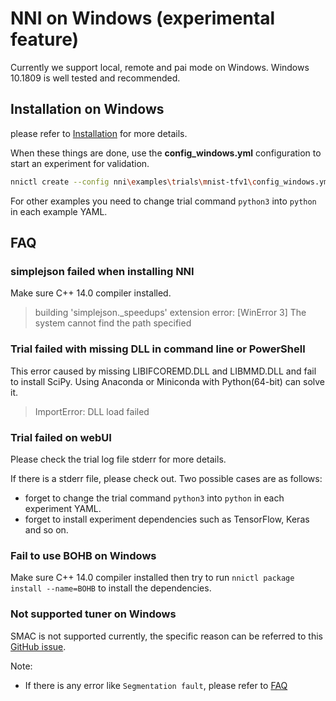 # NNI on Windows (experimental feature)

Currently we support local, remote and pai mode on Windows. Windows 10.1809 is well tested and recommended.

## **Installation on Windows**

  please refer to [Installation](Installation.md) for more details.

When these things are done, use the **config_windows.yml** configuration to start an experiment for validation.

```bash
nnictl create --config nni\examples\trials\mnist-tfv1\config_windows.yml
```

For other examples you need to change trial command `python3` into `python` in each example YAML.

## **FAQ**

### simplejson failed when installing NNI

Make sure C++ 14.0 compiler installed.
>building 'simplejson._speedups' extension error: [WinError 3] The system cannot find the path specified

### Trial failed with missing DLL in command line or PowerShell

This error caused by missing LIBIFCOREMD.DLL and LIBMMD.DLL and fail to install SciPy. Using Anaconda or Miniconda with Python(64-bit) can solve it.
>ImportError: DLL load failed

### Trial failed on webUI

Please check the trial log file stderr for more details.

If there is a stderr file, please check out. Two possible cases are as follows:

* forget to change the trial command `python3` into `python` in each experiment YAML.
* forget to install experiment dependencies such as TensorFlow, Keras and so on.

### Fail to use BOHB on Windows
Make sure C++ 14.0 compiler installed then try to run `nnictl package install --name=BOHB` to install the dependencies.

### Not supported tuner on Windows
SMAC is not supported currently, the specific reason can be referred to this [GitHub issue](https://github.com/automl/SMAC3/issues/483).

Note:

* If there is any error like `Segmentation fault`, please refer to [FAQ](FAQ.md)
